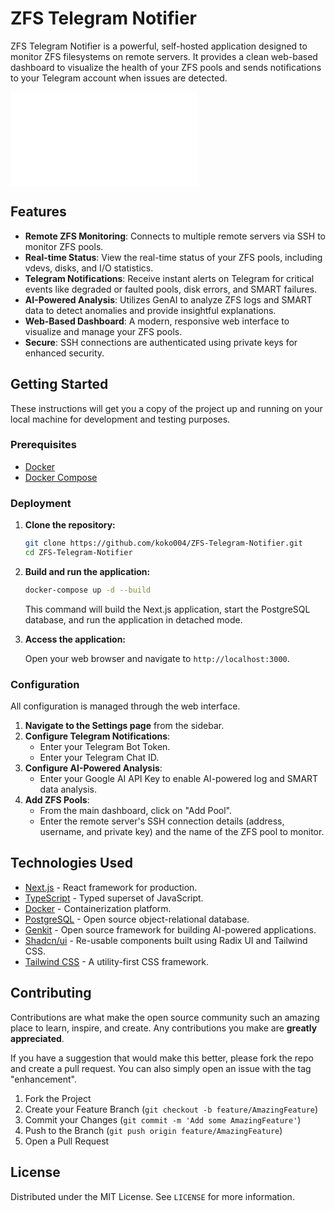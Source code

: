 # ZFS Telegram Notifier

ZFS Telegram Notifier is a powerful, self-hosted application designed to monitor ZFS filesystems on remote servers. It provides a clean web-based dashboard to visualize the health of your ZFS pools and sends notifications to your Telegram account when issues are detected.

![Dashboard](docs/blueprint.md)

## Features

- **Remote ZFS Monitoring**: Connects to multiple remote servers via SSH to monitor ZFS pools.
- **Real-time Status**: View the real-time status of your ZFS pools, including vdevs, disks, and I/O statistics.
- **Telegram Notifications**: Receive instant alerts on Telegram for critical events like degraded or faulted pools, disk errors, and SMART failures.
- **AI-Powered Analysis**: Utilizes GenAI to analyze ZFS logs and SMART data to detect anomalies and provide insightful explanations.
- **Web-Based Dashboard**: A modern, responsive web interface to visualize and manage your ZFS pools.
- **Secure**: SSH connections are authenticated using private keys for enhanced security.

## Getting Started

These instructions will get you a copy of the project up and running on your local machine for development and testing purposes.

### Prerequisites

- [Docker](https://docs.docker.com/get-docker/)
- [Docker Compose](https://docs.docker.com/compose/install/)

### Deployment

1.  **Clone the repository:**

    ```sh
    git clone https://github.com/koko004/ZFS-Telegram-Notifier.git
    cd ZFS-Telegram-Notifier
    ```

2.  **Build and run the application:**

    ```sh
    docker-compose up -d --build
    ```

    This command will build the Next.js application, start the PostgreSQL database, and run the application in detached mode.

3.  **Access the application:**

    Open your web browser and navigate to `http://localhost:3000`.

### Configuration

All configuration is managed through the web interface.

1.  **Navigate to the Settings page** from the sidebar.
2.  **Configure Telegram Notifications**:
    -   Enter your Telegram Bot Token.
    -   Enter your Telegram Chat ID.
3.  **Configure AI-Powered Analysis**:
    -   Enter your Google AI API Key to enable AI-powered log and SMART data analysis.
4.  **Add ZFS Pools**:
    -   From the main dashboard, click on "Add Pool".
    -   Enter the remote server's SSH connection details (address, username, and private key) and the name of the ZFS pool to monitor.

## Technologies Used

- [Next.js](https://nextjs.org/) - React framework for production.
- [TypeScript](https://www.typescriptlang.org/) - Typed superset of JavaScript.
- [Docker](https://www.docker.com/) - Containerization platform.
- [PostgreSQL](https://www.postgresql.org/) - Open source object-relational database.
- [Genkit](https://firebase.google.com/docs/genkit) - Open source framework for building AI-powered applications.
- [Shadcn/ui](https://ui.shadcn.com/) - Re-usable components built using Radix UI and Tailwind CSS.
- [Tailwind CSS](https://tailwindcss.com/) - A utility-first CSS framework.

## Contributing

Contributions are what make the open source community such an amazing place to learn, inspire, and create. Any contributions you make are **greatly appreciated**.

If you have a suggestion that would make this better, please fork the repo and create a pull request. You can also simply open an issue with the tag "enhancement".

1.  Fork the Project
2.  Create your Feature Branch (`git checkout -b feature/AmazingFeature`)
3.  Commit your Changes (`git commit -m 'Add some AmazingFeature'`)
4.  Push to the Branch (`git push origin feature/AmazingFeature`)
5.  Open a Pull Request

## License

Distributed under the MIT License. See `LICENSE` for more information.